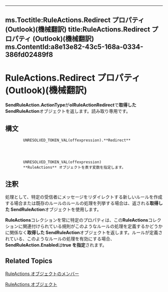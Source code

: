 

---
ms.Toctitle:RuleActions.Redirect プロパティ (Outlook)(機械翻訳)
title:RuleActions.Redirect プロパティ (Outlook)(機械翻訳)
ms.ContentId:a8e13e82-43c5-168a-0334-386fd02489f8
---
# RuleActions.Redirect プロパティ (Outlook)(機械翻訳)




**SendRuleAction.ActionType**が**olRuleActionRedirect**で**取得した SendRuleAction**オブジェクトを返します。読み取り専用です。

## 構文

            UNRESOLVED_TOKEN_VAL(offexpression).**Redirect**




            UNRESOLVED_TOKEN_VAL(offexpression)
            **RuleActions** オブジェクトを表す変数を指定します。



## 注釈
処理として、特定の受信者にメッセージをリダイレクトする新しいルールを作成する場合または既存のルールのルールの処理を列挙する場合は、返される**取得した SendRuleAction**オブジェクトを使用します。



**RuleActions**コレクションを常に特定のプロパティは、この**RuleActions**コレクションに関連付けられている規則がこのようなルールの処理を定義するかどうかに関係なく**取得した SendRuleAction**オブジェクトを返します。ルールが定義されている、このようなルールの処理を有効にする場合、 **SendRuleAction.Enabled**は**true を指定**されます。



## Related Topics

[RuleActions オブジェクトのメンバー](ea4c7acb-2ce2-ecf9-046f-2eb48d4935bb.md)

[RuleActions オブジェクト](82ba76cd-86a4-3372-cb51-2df1d58c8b71.md)




